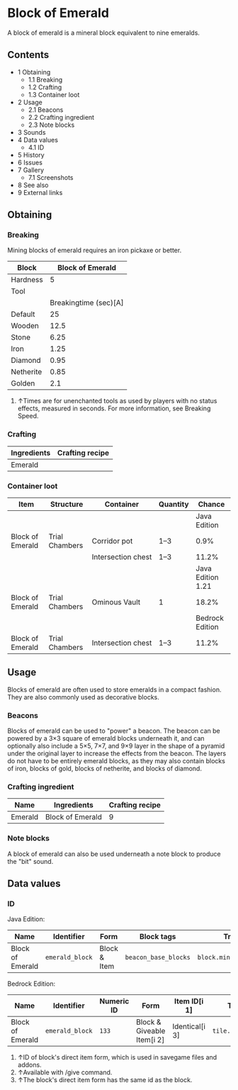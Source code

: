 # Block of Emerald
A block of emerald is a mineral block equivalent to nine emeralds.

## Contents
- 1 Obtaining
	- 1.1 Breaking
	- 1.2 Crafting
	- 1.3 Container loot
- 2 Usage
	- 2.1 Beacons
	- 2.2 Crafting ingredient
	- 2.3 Note blocks
- 3 Sounds
- 4 Data values
	- 4.1 ID
- 5 History
- 6 Issues
- 7 Gallery
	- 7.1 Screenshots
- 8 See also
- 9 External links

## Obtaining
### Breaking
Mining blocks of emerald requires an iron pickaxe or better.

| Block     | Block of Emerald      |
|-----------|-----------------------|
| Hardness  | 5                     |
| Tool      |                       |
|           | Breakingtime (sec)[A] |
| Default   | 25                    |
| Wooden    | 12.5                  |
| Stone     | 6.25                  |
| Iron      | 1.25                  |
| Diamond   | 0.95                  |
| Netherite | 0.85                  |
| Golden    | 2.1                   |

1. ↑Times are for unenchanted tools as used by players with no status effects, measured in seconds. For more information, see Breaking Speed.

### Crafting
| Ingredients | Crafting recipe |
|-------------|-----------------|
| Emerald     |                 |

### Container loot
| Item             | Structure      | Container          | Quantity | Chance            |
|------------------|----------------|--------------------|----------|-------------------|
|                  |                |                    |          | Java Edition      |
| Block of Emerald | Trial Chambers | Corridor pot       | 1–3      | 0.9%              |
|                  |                | Intersection chest | 1–3      | 11.2%             |
|                  |                |                    |          | Java Edition 1.21 |
| Block of Emerald | Trial Chambers | Ominous Vault      | 1        | 18.2%             |
|                  |                |                    |          | Bedrock Edition   |
| Block of Emerald | Trial Chambers | Intersection chest | 1–3      | 11.2%             |

## Usage
Blocks of emerald are often used to store emeralds in a compact fashion. They are also commonly used as decorative blocks.

### Beacons
Blocks of emerald can be used to "power" a beacon. The beacon can be powered by a 3×3 square of emerald blocks underneath it, and can optionally also include a 5×5, 7×7, and 9×9 layer in the shape of a pyramid under the original layer to increase the effects from the beacon. The layers do not have to be entirely emerald blocks, as they may also contain blocks of iron, blocks of gold, blocks of netherite, and blocks of diamond.

### Crafting ingredient
| Name    | Ingredients      | Crafting recipe |
|---------|------------------|-----------------|
| Emerald | Block of Emerald | 9               |

### Note blocks
A block of emerald can also be used underneath a note block to produce the "bit" sound.

## Data values
### ID
Java Edition:

| Name             | Identifier      | Form         | Block tags           | Translation key                 |
|------------------|-----------------|--------------|----------------------|---------------------------------|
| Block of Emerald | `emerald_block` | Block & Item | `beacon_base_blocks` | `block.minecraft.emerald_block` |

Bedrock Edition:

| Name             | Identifier      | Numeric ID | Form                       | Item ID[i 1]   | Translation key           |
|------------------|-----------------|------------|----------------------------|----------------|---------------------------|
| Block of Emerald | `emerald_block` | `133`      | Block & Giveable Item[i 2] | Identical[i 3] | `tile.emerald_block.name` |

1. ↑ID of block's direct item form, which is used in savegame files and addons.
2. ↑Available with /give command.
3. ↑The block's direct item form has the same id as the block.

